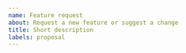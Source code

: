 ```yaml
---
name: Feature request
about: Request a new feature or suggest a change
title: Short description
labels: proposal
---
```


<!--

Please provide a description of your feature suggestion.

-->
